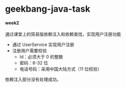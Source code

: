 # geekbang-java-task

#### week2

通过课堂上的简易版依赖注入和依赖查找，实现用户注册功能

+ 通过 UserService 实现用户注册
+ 注册用户需要校验
  + Id：必须大于 0 的整数
  + 密码：6-32 位
  + 电话号码：采用中国大陆方式（11 位校验）  



依赖注入部分没有处理成功。

